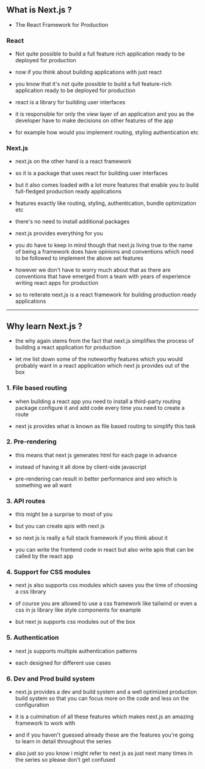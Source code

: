 ## What is Next.js ?

- The React Framework for Production

### React

- Not quite possible to build a full feature rich application ready to be deployed for production

- now if you think about building applications with just react

- you know that it's not quite possible to build a full feature-rich application ready to be deployed for production

- react is a library for building user interfaces

- it is responsible for only the view layer of an application and you as the developer have to make decisions on other features of the app

- for example how would you implement routing, styling authentication etc

### Next.js

- next.js on the other hand is a react framework

- so it is a package that uses react for building user interfaces

- but it also comes loaded with a lot more features that enable you to build full-fledged production ready applications

- features exactly like routing, styling, authentication, bundle optimization etc

- there's no need to install additional packages

- next.js provides everything for you

- you do have to keep in mind though that next.js living true to the name of being a framework does have opinions and conventions which need to be followed to implement the above set features

- however we don't have to worry much about that as there are conventions that have emerged from a team with years of experience writing react apps for production

- so to reiterate next.js is a react framework for building production ready applications

---

## Why learn Next.js ?

- the why again stems from the fact that next.js simplifies the process of building a react application for production

- let me list down some of the noteworthy features which you would probably want in a react application which next js provides out of the box

### 1. File based routing

- when building a react app you need to install a third-party routing package configure it and add code every time you need to create a route

- next js provides what is known as file based routing to simplify this task

### 2. Pre-rendering

- this means that next js generates html for each page in advance

- instead of having it all done by client-side javascript

- pre-rendering can result in better performance and seo which is something we all want

### 3. API routes

- this might be a surprise to most of you

- but you can create apis with next js

- so next js is really a full stack framework if you think about it

- you can write the frontend code in react but also write apis that can be called by the react app

### 4. Support for CSS modules

- next js also supports css modules which saves you the time of choosing a css library

- of course you are allowed to use a css framework like tailwind or even a css in js library like style components for example

- but next js supports css modules out of the box

### 5. Authentication

- next js supports multiple authentication patterns

- each designed for different use cases

### 6. Dev and Prod build system

- next.js provides a dev and build system and a well optimized production build system so that you can focus more on the code and less on the configuration

- it is a culmination of all these features which makes next.js an amazing framework to work with

- and if you haven't guessed already these are the features you're going to learn in detail throughout the series

- also just so you know i might refer to next js as just next many times in the series so please don't get confused
